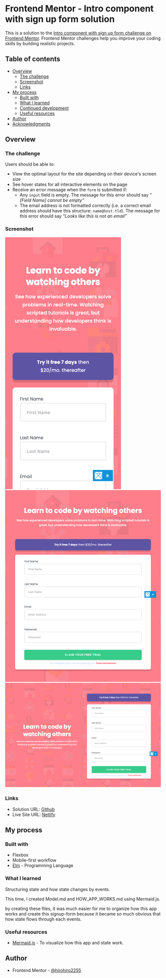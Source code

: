 # Frontend Mentor - Intro component with sign up form solution

This is a solution to the [Intro component with sign up form challenge on Frontend Mentor](https://www.frontendmentor.io/challenges/intro-component-with-signup-form-5cf91bd49edda32581d28fd1). Frontend Mentor challenges help you improve your coding skills by building realistic projects.

## Table of contents

- [Overview](#overview)
  - [The challenge](#the-challenge)
  - [Screenshot](#screenshot)
  - [Links](#links)
- [My process](#my-process)
  - [Built with](#built-with)
  - [What I learned](#what-i-learned)
  - [Continued development](#continued-development)
  - [Useful resources](#useful-resources)
- [Author](#author)
- [Acknowledgments](#acknowledgments)

## Overview

### The challenge

Users should be able to:

- View the optimal layout for the site depending on their device's screen size
- See hover states for all interactive elements on the page
- Receive an error message when the `form` is submitted if:
  - Any `input` field is empty. The message for this error should say _"[Field Name] cannot be empty"_
  - The email address is not formatted correctly (i.e. a correct email address should have this structure: `name@host.tld`). The message for this error should say _"Looks like this is not an email"_

### Screenshot

![Mobile](./screenshots/mobile.png)
![Tablet](./screenshots/tablet.png)
![Desktop](./screenshots/desktop.png)

### Links

- Solution URL: [Github](https://github.com/hirohiro2255/signup-form)
- Live Site URL: [Netlify](https://wondrous-mochi-644e1d.netlify.app/)

## My process

### Built with

- Flexbox
- Mobile-first workflow
- [Elm](https://elm-lang.org/) - Programming Language

### What I learned

Structuring state and how state changes by events.

This time, I created Model.md and HOW_APP_WORKS.md using Mermaid.js.

by creating these files, it was much easier for me to organize how this app works and create this signup-form because it became so much obvious that how state flows through each events.

### Useful resources

- [Mermaid.js](https://mermaid.js.org/) - To visualize how this app and state work.

## Author

- Frontend Mentor - [@hirohiro2255](https://www.frontendmentor.io/profile/hirohiro2255)

